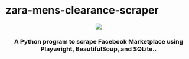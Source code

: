 # zara-mens-clearance-scraper

<p align="center">
<img src="https://i.imgur.com/GbFqZYa.png">
</p>
<h3 align="center">A Python program to scrape Facebook Marketplace using Playwright, BeautifulSoup, and SQLite..
</h3>
<h3 align="center">
